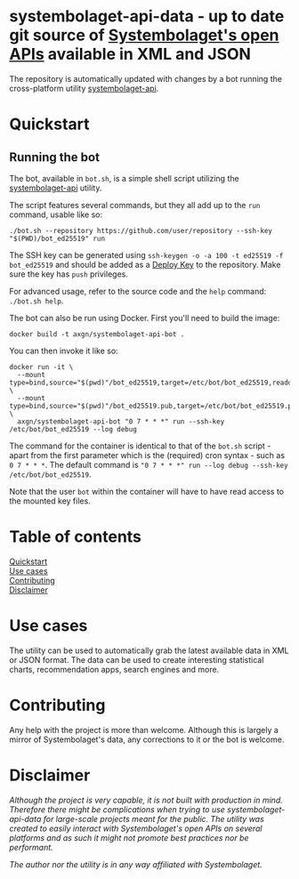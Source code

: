 systembolaget-api-data  - up to date git source of [Systembolaget's open APIs](https://www.systembolaget.se/api/) available in XML and JSON
======

The repository is automatically updated with changes by a bot running the cross-platform utility [systembolaget-api](https://github.com/AlexGustafsson/systembolaget-api).

# Quickstart
<a name="quickstart"></a>

## Running the bot

The bot, available in `bot.sh`, is a simple shell script utilizing the [systembolaget-api](https://github.com/AlexGustafsson/systembolaget-api) utility.

The script features several commands, but they all add up to the `run` command, usable like so:

```shell
./bot.sh --repository https://github.com/user/repository --ssh-key "$(PWD)/bot_ed25519" run
```

The SSH key can be generated using `ssh-keygen -o -a 100 -t ed25519 -f bot_ed25519` and should be added as a [Deploy Key](https://developer.github.com/v3/guides/managing-deploy-keys/) to the repository. Make sure the key has `push` privileges.

For advanced usage, refer to the source code and the `help` command: `./bot.sh help`.

The bot can also be run using Docker. First you'll need to build the image:

```
docker build -t axgn/systembolaget-api-bot .
```

You can then invoke it like so:

```shell
docker run -it \
  --mount type=bind,source="$(pwd)"/bot_ed25519,target=/etc/bot/bot_ed25519,readonly \
  --mount type=bind,source="$(pwd)"/bot_ed25519.pub,target=/etc/bot/bot_ed25519.pub,readonly \
  axgn/systembolaget-api-bot "0 7 * * *" run --ssh-key /etc/bot/bot_ed25519 --log debug
```

The command for the container is identical to that of the `bot.sh` script - apart from the first parameter which is the (required) cron syntax - such as `0 7 * * *`. The default command is `"0 7 * * *" run --log debug --ssh-key /etc/bot/bot_ed25519`.

Note that the user `bot` within the container will have to have read access to the mounted key files.

# Table of contents

[Quickstart](#quickstart)<br/>
[Use cases](#usecases)<br/>
[Contributing](#contributing)<br/>
[Disclaimer](#disclaimer)

# Use cases
<a name="usecases"></a>

The utility can be used to automatically grab the latest available data in XML or JSON format. The data can be used to create interesting statistical charts, recommendation apps, search engines and more.

# Contributing
<a name="contributing"></a>

Any help with the project is more than welcome. Although this is largely a mirror of Systembolaget's data, any corrections to it or the bot is welcome.

# Disclaimer
<a name="disclaimer"></a>

_Although the project is very capable, it is not built with production in mind. Therefore there might be complications when trying to use systembolaget-api-data for large-scale projects meant for the public. The utility was created to easily interact with Systembolaget's open APIs on several platforms and as such it might not promote best practices nor be performant._

_The author nor the utility is in any way affiliated with Systembolaget._
